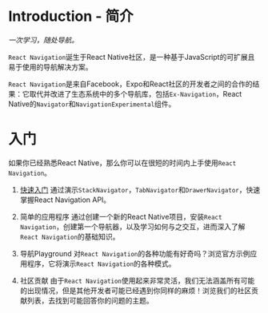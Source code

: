 # Introduction - 简介

*一次学习，随处导航。*


`React Navigation`诞生于React Native社区，是一种基于JavaScript的可扩展且易于使用的导航解决方案。

`React Navigation`是来自Facebook，Expo和React社区的开发者之间的合作的结果：它取代并改进了生态系统中的多个导航库，包括`Ex-Navigation`，React Native的`Navigator`和`NavigationExperimental`组件。


# 入门

如果你已经熟悉React Native，那么你可以在很短的时间内上手使用`React Navigation`。

1. [快速入门](Getting%20Started/Quick%20Start.md) 通过演示`StackNavigator`，`TabNavigator`和`DrawerNavigator`，快速掌握React Navigation API。

2. 简单的应用程序 通过创建一个新的React Native项目，安装`React Navigation`，创建第一个导航器，以及学习如何与之交互，进而深入了解`React Navigation`的基础知识。

3. 导航Playground 对`React Navigation`的各种功能有好奇吗？浏览官方示例应用程序，它将演示`React Navigation`的各种模式。

4. 社区贡献 由于`React Navigation`使用起来非常灵活，我们无法涵盖所有可能的出现情况，但是其他开发者可能已经遇到你同样的麻烦！浏览我们的社区贡献列表，去找到可能回答你的问题的主题。
